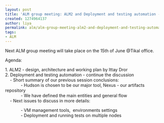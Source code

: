 ```yaml
---
layout: post
title: 'ALM group meeting: ALM2 and Deployment and testing automation - cont.'
created: 1274964137
author: liya
permalink: alm/alm-group-meeting-alm2-and-deployment-and-testing-automation-cont
tags:
- ALM
---
```

<p>Next ALM group meeting will take place on the 15th of June @Tikal office.</p>
<p>Agenda:</p>
<p>1. ALM2 - design, architecture and working plan by Ittay Dror<br />
2.  Deployment and testing automation - continue the discussion<br />
&nbsp;&nbsp;&nbsp; - Short  summary of our previous session conclusions:<br />
&nbsp;&nbsp;&nbsp;&nbsp;&nbsp;&nbsp;&nbsp;&nbsp;&nbsp;&nbsp;&nbsp;&nbsp; - Hudson is chosen to be our major tool, Nexus - our artifacts repository<br />
&nbsp;&nbsp;&nbsp;&nbsp;&nbsp;&nbsp;&nbsp;&nbsp;&nbsp;&nbsp;&nbsp;&nbsp; - We have defined the main entities and general flow<br />
&nbsp;&nbsp;&nbsp; - Next issues to discuss in more details:</p>
<p>&nbsp;&nbsp;&nbsp;&nbsp;&nbsp;&nbsp;&nbsp;&nbsp;&nbsp;&nbsp;&nbsp;&nbsp; - VM management tools,&nbsp; environments settings<br />
&nbsp;&nbsp;&nbsp;&nbsp;&nbsp;&nbsp;&nbsp;&nbsp;&nbsp;&nbsp;&nbsp;&nbsp; - Deployment and running tests on multiple nodes</p>
